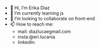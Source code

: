 - 👋 Hi, I’m Erika Dìaz
- 🌱 I’m currently learning js
- 💞️ I’m looking to collaborate on front-end
- 📫 How to reach me: 
  *  mail: diazlucaegmail.com
  *  insta:@eri.lucania
  *  linkedIn:


